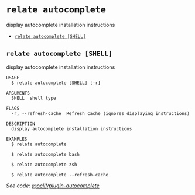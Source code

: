 `relate autocomplete`
=====================

display autocomplete installation instructions

* [`relate autocomplete [SHELL]`](#relate-autocomplete-shell)

## `relate autocomplete [SHELL]`

display autocomplete installation instructions

```
USAGE
  $ relate autocomplete [SHELL] [-r]

ARGUMENTS
  SHELL  shell type

FLAGS
  -r, --refresh-cache  Refresh cache (ignores displaying instructions)

DESCRIPTION
  display autocomplete installation instructions

EXAMPLES
  $ relate autocomplete

  $ relate autocomplete bash

  $ relate autocomplete zsh

  $ relate autocomplete --refresh-cache
```

_See code: [@oclif/plugin-autocomplete](https://github.com/oclif/plugin-autocomplete/blob/v2.1.9/src/commands/autocomplete/index.ts)_
